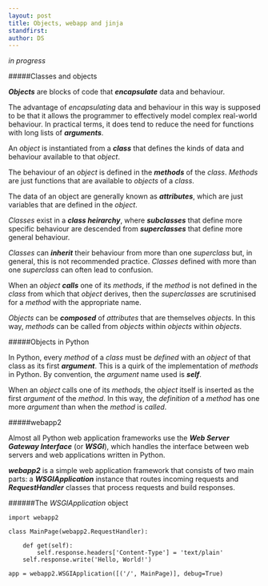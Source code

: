 ```yaml
---
layout: post
title: Objects, webapp and jinja
standfirst: 
author: DS
---
```


_in progress_

#####Classes and objects

___Objects___ are blocks of code that ___encapsulate___ data and behaviour. 

The advantage of _encapsulating_ data and behaviour in this way is supposed to be that it allows the programmer to effectively model complex real-world behaviour. In practical terms, it does tend to reduce the need for functions with long lists of ___arguments___.

An _object_ is instantiated from  a ___class___ that defines the kinds of data and behaviour available to that _object_. 

The behaviour of an _object_ is defined in the ___methods___ of the _class_. _Methods_ are just functions that are available to _objects_ of a _class_. 

The data of an object are generally known as ___attributes___, which are just variables that are defined in the _object_.

_Classes_ exist in a ___class heirarchy___, where ___subclasses___ that define more specific behaviour are descended from ___superclasses___ that define more general behaviour. 

_Classes_ can ___inherit___ their behaviour from more than one _superclass_ but, in general, this is not recommended practice. _Classes_ defined with more than one _superclass_ can often lead to confusion. 

When an _object_ ___calls___ one of its  _methods_, if the _method_ is not defined in the _class_ from which that _object_ derives, then the _superclasses_ are scrutinised for a _method_ with the appropriate name.

_Objects_ can be ___composed___ of _attributes_ that are themselves _objects_. In this way, _methods_ can be called from _objects_ within _objects_ within _objects_.

#####Objects in Python

In Python, every _method_ of a _class_ must be _defined_ with an _object_ of that class as its first ___argument___. This is a quirk of the implementation of _methods_ in Python. By convention, the _argument_ name used is ___self___. 

When an _object_ calls one of its _methods_, the _object_ itself is inserted as the first _argument_ of the _method_. In this way, the _definition_ of a _method_ has  one more _argument_ than when the _method_ is _called_.

#####webapp2

Almost all Python web application frameworks use the ___Web Server Gateway Interface___ (or ___WSGI___), which handles the interface between web servers and web applications written in Python.

___webapp2___ is a simple web application framework that consists of two main parts: a ___WSGIApplication___ instance that routes incoming requests and ___RequestHandler___ classes that process requests and build responses.

######The _WSGIApplication_ object

    import webapp2

    class MainPage(webapp2.RequestHandler):

        def get(self):
            self.response.headers['Content-Type'] = 'text/plain'
	    self.response.write('Hello, World!')

    app = webapp2.WSGIApplication([('/', MainPage)], debug=True)
			



